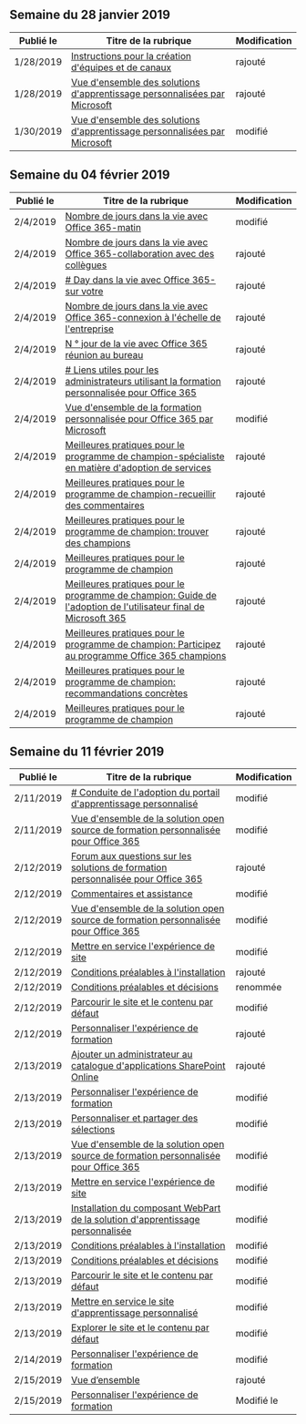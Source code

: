 <!-- This file is generated automatically each week. Changes made to this file will be overwritten.-->




## <a name="week-of-january-28-2019"></a>Semaine du 28 janvier 2019


| Publié le |Titre de la rubrique | Modification |
|------|------------|--------|
| 1/28/2019 | [Instructions pour la création d'équipes et de canaux](/Office365/CustomLearning/embeds/adopt-teams-channels) | rajouté |
| 1/28/2019 | [Vue d'ensemble des solutions d'apprentissage personnalisées par Microsoft](/Office365/CustomLearning/index) | rajouté |
| 1/30/2019 | [Vue d'ensemble des solutions d'apprentissage personnalisées par Microsoft](/CustomLearning/index) | modifié |


## <a name="week-of-february-04-2019"></a>Semaine du 04 février 2019


| Publié le |Titre de la rubrique | Modification |
|------|------------|--------|
| 2/4/2019 | [Nombre de jours dans la vie avec Office 365-matin](/Office365/CustomLearning/ditl_coffee) | modifié |
| 2/4/2019 | [Nombre de jours dans la vie avec Office 365-collaboration avec des collègues](/Office365/CustomLearning/ditl_collab) | rajouté |
| 2/4/2019 | [# Day dans la vie avec Office 365-sur votre](/Office365/CustomLearning/ditl_commute) | rajouté |
| 2/4/2019 | [Nombre de jours dans la vie avec Office 365-connexion à l'échelle de l'entreprise](/Office365/CustomLearning/ditl_connect) | rajouté |
| 2/4/2019 | [N ° jour de la vie avec Office 365 réunion au bureau](/Office365/CustomLearning/ditl_meeting) | rajouté |
| 2/4/2019 | [# Liens utiles pour les administrateurs utilisant la formation personnalisée pour Office 365](/Office365/CustomLearning/embeds/for_admins) | rajouté |
| 2/4/2019 | [Vue d'ensemble de la formation personnalisée pour Office 365 par Microsoft](/Office365/CustomLearning/index) | modifié |
| 2/4/2019 | [Meilleures pratiques pour le programme de champion-spécialiste en matière d'adoption de services](/Office365/CustomLearning/champ_education) | rajouté |
| 2/4/2019 | [Meilleures pratiques pour le programme de champion-recueillir des commentaires](/Office365/CustomLearning/champ_feedback) | rajouté |
| 2/4/2019 | [Meilleures pratiques pour le programme de champion: trouver des champions](/Office365/CustomLearning/champ_findthem) | rajouté |
| 2/4/2019 | [Meilleures pratiques pour le programme de champion](/Office365/CustomLearning/champ_getstarted) | rajouté |
| 2/4/2019 | [Meilleures pratiques pour le programme de champion: Guide de l'adoption de l'utilisateur final de Microsoft 365](/Office365/CustomLearning/champ_o365guide) | rajouté |
| 2/4/2019 | [Meilleures pratiques pour le programme de champion: Participez au programme Office 365 champions](/Office365/CustomLearning/champ_o365program) | rajouté |
| 2/4/2019 | [Meilleures pratiques pour le programme de champion: recommandations concrètes](/Office365/CustomLearning/champ_realworldguides) | rajouté |
| 2/4/2019 | [Meilleures pratiques pour le programme de champion](/Office365/CustomLearning/champ_whyadopt) | rajouté |


## <a name="week-of-february-11-2019"></a>Semaine du 11 février 2019


| Publié le |Titre de la rubrique | Modification |
|------|------------|--------|
| 2/11/2019 | [# Conduite de l'adoption du portail d'apprentissage personnalisé](/Office365/CustomLearning/driveadoption) | modifié |
| 2/11/2019 | [Vue d'ensemble de la solution open source de formation personnalisée pour Office 365](/Office365/CustomLearning/index) | modifié |
| 2/12/2019 | [Forum aux questions sur les solutions de formation personnalisée pour Office 365](/Office365/CustomLearning/faq) | rajouté |
| 2/12/2019 | [Commentaires et assistance](/Office365/CustomLearning/feedback) | modifié |
| 2/12/2019 | [Vue d'ensemble de la solution open source de formation personnalisée pour Office 365](/Office365/CustomLearning/index) | modifié |
| 2/12/2019 | [Mettre en service l'expérience de site](/Office365/CustomLearning/installsitepackage) | modifié |
| 2/12/2019 | [Conditions préalables à l'installation](/Office365/CustomLearning/prereqs) | rajouté |
| 2/12/2019 | [Conditions préalables et décisions](/Office365/CustomLearning/servicedecisions) | renommée |
| 2/12/2019 | [Parcourir le site et le contenu par défaut](/Office365/CustomLearning/sitecontent) | modifié |
| 2/12/2019 | [Personnaliser l'expérience de formation](/Office365/CustomLearning/sitesetup) | rajouté |
| 2/13/2019 | [Ajouter un administrateur au catalogue d'applications SharePoint Online](/Office365/CustomLearning/addappadmin) | rajouté |
| 2/13/2019 | [Personnaliser l'expérience de formation](/Office365/CustomLearning/customization) | modifié |
| 2/13/2019 | [Personnaliser et partager des sélections](/Office365/CustomLearning/customplaylist) | modifié |
| 2/13/2019 | [Vue d'ensemble de la solution open source de formation personnalisée pour Office 365](/Office365/CustomLearning/index) | modifié |
| 2/13/2019 | [Mettre en service l'expérience de site](/Office365/CustomLearning/installsitepackage) | modifié |
| 2/13/2019 | [Installation du composant WebPart de la solution d'apprentissage personnalisée](/Office365/CustomLearning/installwebpart) | modifié |
| 2/13/2019 | [Conditions préalables à l'installation](/Office365/CustomLearning/prereqs) | modifié |
| 2/13/2019 | [Conditions préalables et décisions](/Office365/CustomLearning/servicedecisions) | modifié |
| 2/13/2019 | [Parcourir le site et le contenu par défaut](/Office365/CustomLearning/sitecontent) | modifié |
| 2/13/2019 | [Mettre en service le site d'apprentissage personnalisé](/Office365/CustomLearning/installsitepackage) | modifié |
| 2/13/2019 | [Explorer le site et le contenu par défaut](/Office365/CustomLearning/sitecontent) | modifié |
| 2/14/2019 | [Personnaliser l'expérience de formation](/Office365/CustomLearning/customization) | modifié |
| 2/15/2019 | [Vue d’ensemble](/Office365/CustomLearning/custom_overview) | rajouté |
| 2/15/2019 | [Personnaliser l'expérience de formation](/Office365/CustomLearning/customization) | Modifié le |
